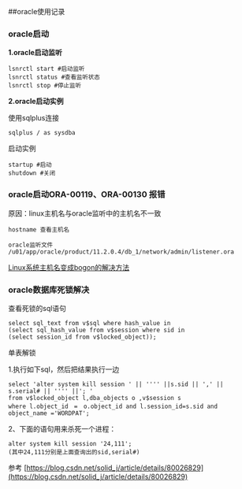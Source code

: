 ##oracle使用记录

### oracle启动

**1.oracle启动监听**

	lsnrctl start #启动监听
	lsnrctl status #查看监听状态
	lsnrctl stop #停止监听

**2.oracle启动实例**

使用sqlplus连接

	sqlplus / as sysdba
启动实例
	
	startup #启动
	shutdown #关闭


### oracle启动ORA-00119、ORA-00130 报错

原因：linux主机名与oracle监听中的主机名不一致

	hostname 查看主机名
	
	oracle监听文件
	/u01/app/oracle/product/11.2.0.4/db_1/network/admin/listener.ora

[Linux系统主机名变成bogon的解决方法](https://blog.csdn.net/ttxsely/article/details/78252685)

	

### oracle数据库死锁解决

查看死锁的sql语句

	select sql_text from v$sql where hash_value in 
	(select sql_hash_value from v$session where sid in
	(select session_id from v$locked_object));


单表解锁

1.执行如下sql，然后把结果执行一边

	select 'alter system kill session ' || '''' ||s.sid || ',' || s.serial# || '''' ||'; '
	from v$locked_object l,dba_objects o ,v$session s
	where l.object_id　=　o.object_id and l.session_id=s.sid and object_name ='WORDPAT';

2、下面的语句用来杀死一个进程：

	alter system kill session '24,111'; 
	(其中24,111分别是上面查询出的sid,serial#)

参考 [https://blog.csdn.net/solid_j/article/details/80026829](https://blog.csdn.net/solid_j/article/details/80026829)

